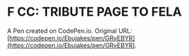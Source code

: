 # F CC: TRIBUTE PAGE TO FELA

A Pen created on CodePen.io. Original URL: [https://codepen.io/Ebujakes/pen/GRvEBYR](https://codepen.io/Ebujakes/pen/GRvEBYR).



